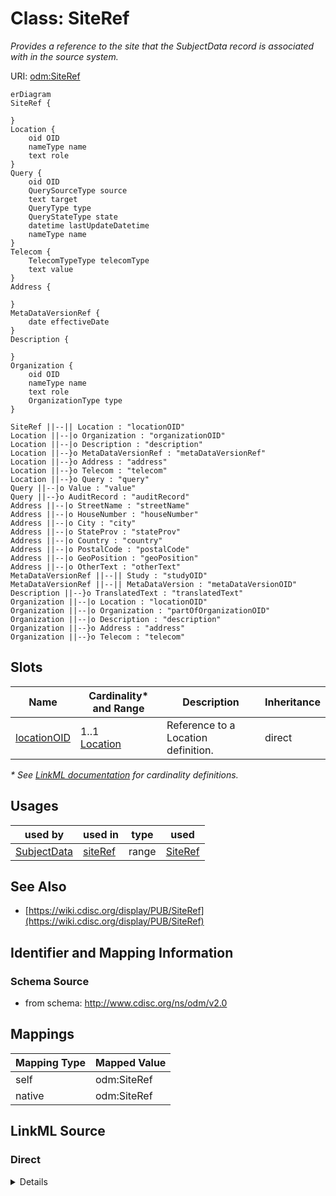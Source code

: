 # Class: SiteRef

_Provides a reference to the site that the SubjectData record is associated with in the source system._




URI: [odm:SiteRef](http://www.cdisc.org/ns/odm/v2.0/SiteRef)


```mermaid
erDiagram
SiteRef {

}
Location {
    oid OID  
    nameType name  
    text role  
}
Query {
    oid OID  
    QuerySourceType source  
    text target  
    QueryType type  
    QueryStateType state  
    datetime lastUpdateDatetime  
    nameType name  
}
Telecom {
    TelecomTypeType telecomType  
    text value  
}
Address {

}
MetaDataVersionRef {
    date effectiveDate  
}
Description {

}
Organization {
    oid OID  
    nameType name  
    text role  
    OrganizationType type  
}

SiteRef ||--|| Location : "locationOID"
Location ||--|o Organization : "organizationOID"
Location ||--|o Description : "description"
Location ||--}o MetaDataVersionRef : "metaDataVersionRef"
Location ||--}o Address : "address"
Location ||--}o Telecom : "telecom"
Location ||--}o Query : "query"
Query ||--|o Value : "value"
Query ||--}o AuditRecord : "auditRecord"
Address ||--|o StreetName : "streetName"
Address ||--|o HouseNumber : "houseNumber"
Address ||--|o City : "city"
Address ||--|o StateProv : "stateProv"
Address ||--|o Country : "country"
Address ||--|o PostalCode : "postalCode"
Address ||--|o GeoPosition : "geoPosition"
Address ||--|o OtherText : "otherText"
MetaDataVersionRef ||--|| Study : "studyOID"
MetaDataVersionRef ||--|| MetaDataVersion : "metaDataVersionOID"
Description ||--}o TranslatedText : "translatedText"
Organization ||--|o Location : "locationOID"
Organization ||--|o Organization : "partOfOrganizationOID"
Organization ||--|o Description : "description"
Organization ||--}o Address : "address"
Organization ||--}o Telecom : "telecom"

```



<!-- no inheritance hierarchy -->


## Slots

| Name | Cardinality* and Range | Description | Inheritance |
| ---  | --- | --- | --- |
| [locationOID](locationOID.md) | 1..1 <br/> [Location](Location.md) | Reference to a Location definition. | direct |

_* See [LinkML documentation](https://linkml.io/linkml/schemas/slots.html#slot-cardinality) for cardinality definitions._




## Usages

| used by | used in | type | used |
| ---  | --- | --- | --- |
| [SubjectData](SubjectData.md) | [siteRef](siteRef.md) | range | [SiteRef](SiteRef.md) |






## See Also

* [https://wiki.cdisc.org/display/PUB/SiteRef](https://wiki.cdisc.org/display/PUB/SiteRef)

## Identifier and Mapping Information







### Schema Source


* from schema: http://www.cdisc.org/ns/odm/v2.0





## Mappings

| Mapping Type | Mapped Value |
| ---  | ---  |
| self | odm:SiteRef |
| native | odm:SiteRef |





## LinkML Source

<!-- TODO: investigate https://stackoverflow.com/questions/37606292/how-to-create-tabbed-code-blocks-in-mkdocs-or-sphinx -->

### Direct

<details>
```yaml
name: SiteRef
description: Provides a reference to the site that the SubjectData record is associated
  with in the source system.
from_schema: http://www.cdisc.org/ns/odm/v2.0
see_also:
- https://wiki.cdisc.org/display/PUB/SiteRef
rank: 1000
slots:
- locationOID
slot_usage:
  locationOID:
    name: locationOID
    description: Reference to a Location definition.
    comments:
    - 'Required

      range: oidref

      Must match the OID attribute value for an AdminData/Location element where the
      AdminData/@StudyOID attribute matches the ClinicalData/@StudyOID.'
    domain_of:
    - User
    - Organization
    - SiteRef
    - LocationRef
    range: Location
    required: true
class_uri: odm:SiteRef

```
</details>

### Induced

<details>
```yaml
name: SiteRef
description: Provides a reference to the site that the SubjectData record is associated
  with in the source system.
from_schema: http://www.cdisc.org/ns/odm/v2.0
see_also:
- https://wiki.cdisc.org/display/PUB/SiteRef
rank: 1000
slot_usage:
  locationOID:
    name: locationOID
    description: Reference to a Location definition.
    comments:
    - 'Required

      range: oidref

      Must match the OID attribute value for an AdminData/Location element where the
      AdminData/@StudyOID attribute matches the ClinicalData/@StudyOID.'
    domain_of:
    - User
    - Organization
    - SiteRef
    - LocationRef
    range: Location
    required: true
attributes:
  locationOID:
    name: locationOID
    description: Reference to a Location definition.
    comments:
    - 'Required

      range: oidref

      Must match the OID attribute value for an AdminData/Location element where the
      AdminData/@StudyOID attribute matches the ClinicalData/@StudyOID.'
    from_schema: http://www.cdisc.org/ns/odm/v2.0
    rank: 1000
    alias: locationOID
    owner: SiteRef
    domain_of:
    - User
    - Organization
    - SiteRef
    - LocationRef
    range: Location
    required: true
class_uri: odm:SiteRef

```
</details>